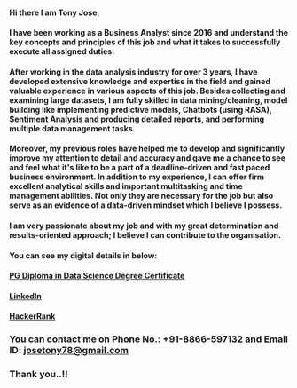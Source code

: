 #### Hi there I am Tony Jose,
#### I have been working as a Business Analyst since 2016 and understand the key concepts and principles of this job and what it takes to successfully execute all assigned duties.

#### After working in the data analysis industry for over 3 years, I have developed extensive knowledge and expertise in the field and gained valuable experience in various aspects of this job. Besides collecting and examining large datasets, I am fully skilled in data mining/cleaning, model building like implementing predictive models, Chatbots (using RASA), Sentiment Analysis and producing  detailed reports, and performing multiple data management tasks.

#### Moreover, my previous roles have helped me to develop and significantly improve my attention to detail and  accuracy and gave me a chance to see and feel what it's like to be a part of a deadline-driven and fast paced business environment. In addition to my experience, I can offer firm excellent analytical skills and important multitasking and time management abilities. Not only they are necessary for the job but also serve as an evidence of a data-driven mindset which I believe I possess.

#### I am very passionate about my job and with my great determination and results-oriented approach; I believe I can contribute to the organisation.


#### **You can see my digital details in below:**
#### **[PG Diploma in Data Science Degree Certificate](https://api.accredible.com/v1/auth/invite?code=e22bbad1a72fb7905f26&credential_id=a8367d5b-35be-4f2a-9bfe-2e48e906018b&url=https%3A%2F%2Fwww.credential.net%2Fa8367d5b-35be-4f2a-9bfe-2e48e906018b&ident=e486b4fa3b7c9f51daaa8b9b9b8af15e2615e1ff)**
#### **[LinkedIn](https://www.linkedin.com/in/tony-j/)**
#### **[HackerRank](https://www.hackerrank.com/josetony78)**

### You can contact me on **Phone No.: +91-8866-597132** and **Email ID: josetony78@gmail.com**

### Thank you..!!
